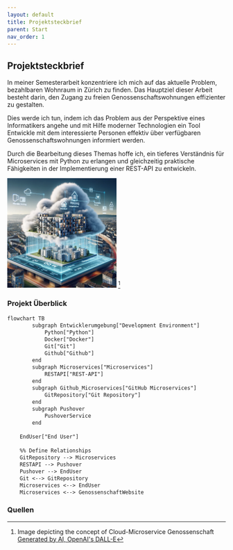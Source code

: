 ```yaml
---
layout: default
title: Projektsteckbrief
parent: Start
nav_order: 1
---
```


## Projektsteckbrief

In meiner Semesterarbeit konzentriere ich mich auf das aktuelle Problem, bezahlbaren Wohnraum in Zürich zu finden. Das Hauptziel dieser Arbeit besteht darin, den Zugang zu freien Genossenschaftswohnungen effizienter zu gestalten.

Dies werde ich tun, indem ich das Problem aus der Perspektive eines Informatikers angehe und mit Hilfe moderner Technologien ein Tool Entwickle mit dem interessierte Personen effektiv über verfügbaren Genossenschaftswohnungen informiert werden.

Durch die Bearbeitung dieses Themas hoffe ich, ein tieferes Verständnis für Microservices mit Python zu erlangen und gleichzeitig praktische Fähigkeiten in der Implementierung einer REST-API zu entwickeln.

<img src="../img/genossenschaft_microservice.webp" alt="Microservice Genossenschaft" style="width:50%;"/> [^1]

### Projekt Überblick

```mermaid
flowchart TB
        subgraph Entwicklerumgebung["Development Environment"]
            Python["Python"]
            Docker["Docker"]
            Git["Git"]
            Github["Github"]
        end
        subgraph Microservices["Microservices"]
            RESTAPI["REST-API"]
        end
        subgraph Github_Microservices["GitHub Microservices"]
            GitRepository["Git Repository"]
        end
        subgraph Pushover
            PushoverService
        end

    EndUser["End User"]

    %% Define Relationships
    GitRepository --> Microservices
    RESTAPI --> Pushover
    Pushover --> EndUser
    Git <--> GitRepository
    Microservices <--> EndUser 
    Microservices <--> GenossenschaftWebsite
```

### Quellen

[^1]: Image depicting the concept of Cloud-Microservice Genossenschaft [Generated by AI, OpenAI's DALL-E](https://openai.com/index)